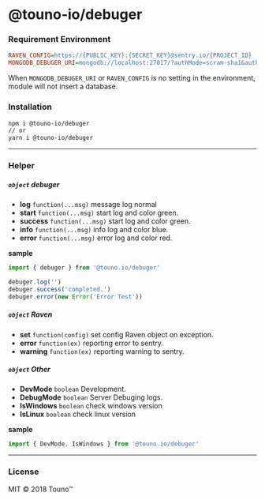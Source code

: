 # @touno-io/debuger


### Requirement Environment
```ini
RAVEN_CONFIG=https://{PUBLIC_KEY}:{SECRET_KEY}@sentry.io/{PROJECT_ID}
MONGODB_DEBUGER_URI=mongodb://localhost:27017/?authMode=scram-sha1&authSource=admin
```

When `MONGODB_DEBUGER_URI` or `RAVEN_CONFIG` is no setting in the environment, module will not insert a database.

### Installation
```bash
npm i @touno-io/debuger
// or
yarn i @touno-io/debuger
```

----------
### Helper
##### `object` debuger
  - **log** `function(...msg)` message log normal
  - **start** `function(...msg)` start log and color green.
  - **success** `function(...msg)` start log and color green.
  - **info** `function(...msg)` info log and color blue.
  - **error** `function(...msg)` error log and color red.

**sample**
```javascript
import { debuger } from '@touno.io/debuger'

debuger.log('')
debuger.success('completed.')
debuger.error(new Error('Error Test'))
```

##### `object` Raven
  - **set** `function(config)` set config Raven object on exception.
  - **error** `function(ex)` reporting error to sentry.
  - **warning** `function(ex)` reporting warning to sentry.

##### `object` Other
  - **DevMode** `boolean` Development.
  - **DebugMode** `boolean` Server Debuging logs.
  - **IsWindows** `boolean` check windows version
  - **IsLinux** `boolean` check linux version

**sample**
```javascript
import { DevMode, IsWindows } from '@touno.io/debuger'
```

----------
### License
MIT © 2018 Touno™
